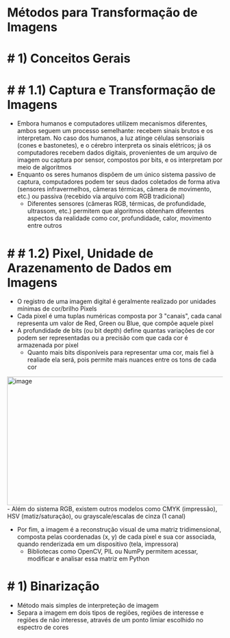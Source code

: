 # Métodos para Transformação de Imagens

# # 1) Conceitos Gerais
# # # 1.1) Captura e Transformação de Imagens
- Embora humanos e computadores utilizem mecanismos diferentes, ambos seguem um processo semelhante: recebem sinais brutos e os interpretam. No caso dos humanos, a luz atinge células sensoriais (cones e bastonetes), e o cérebro interpreta os sinais elétricos; já os computadores recebem dados digitais, provenientes de um arquivo de imagem ou captura por sensor, compostos por bits, e os interpretam por meio de algoritmos
- Enquanto os seres humanos dispõem de um único sistema passivo de captura, computadores podem ter seus dados coletados de forma ativa (sensores infravermelhos, câmeras térmicas, câmera de movimento, etc.) ou passiva (recebido via arquivo com RGB tradicional)
  - Diferentes sensores (câmeras RGB, térmicas, de profundidade, ultrassom, etc.) permitem que algoritmos obtenham diferentes aspectos da realidade como cor, profundidade, calor, movimento entre outros
 

# # # 1.2) Pixel, Unidade de Arazenamento de Dados em Imagens
- O registro de uma imagem digital é geralmente realizado por unidades mínimas de cor/brilho Pixels
- Cada pixel é uma tuplas numéricas composta por 3 "canais", cada canal representa um valor de Red, Green ou Blue, que compõe aquele pixel
- A profundidade de bits (ou bit depth) define quantas variações de cor podem ser representadas ou a precisão com que cada cor é armazenada por pixel
  - Quanto mais bits disponíveis para representar uma cor, mais fiel à realiade ela será, pois permite mais nuances entre os tons de cada cor
<img width="929" height="300" alt="image" src="https://github.com/user-attachments/assets/0a59aa18-50b1-447a-b636-23fdabcb6a30" />
- Além do sistema RGB, existem outros modelos como CMYK (impressão), HSV (matiz/saturação), ou grayscale/escalas de cinza (1 canal)

- Por fim, a imagem é a reconstrução visual de uma matriz tridimensional, composta pelas coordenadas (x, y) de cada pixel e sua cor associada, quando renderizada em um dispositivo (tela, impressora)
  - Bibliotecas como OpenCV, PIL ou NumPy permitem acessar, modificar e analisar essa matriz em Python

# # 1) Binarização
- Método mais simples de interpreteção de imagem
- Separa a imagem em dois tipos de regiões, regiões de interesse e regiões de não interesse, através de um ponto limiar escolhido no espectro de cores
